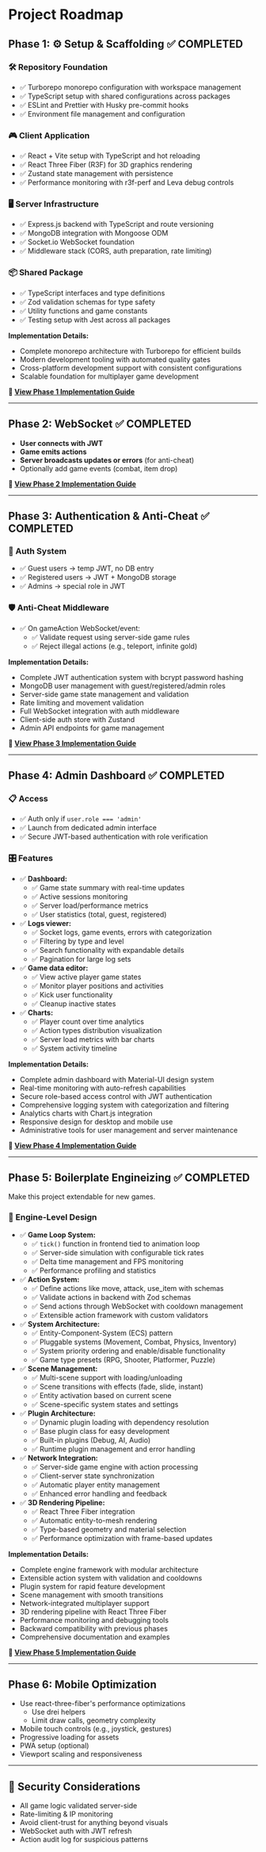 # Project Roadmap

## Phase 1: ⚙️ Setup & Scaffolding ✅ COMPLETED

### 🛠️ Repository Foundation

- ✅ Turborepo monorepo configuration with workspace management
- ✅ TypeScript setup with shared configurations across packages
- ✅ ESLint and Prettier with Husky pre-commit hooks
- ✅ Environment file management and configuration

### 🎮 Client Application

- ✅ React + Vite setup with TypeScript and hot reloading
- ✅ React Three Fiber (R3F) for 3D graphics rendering
- ✅ Zustand state management with persistence
- ✅ Performance monitoring with r3f-perf and Leva debug controls

### 🖥️ Server Infrastructure

- ✅ Express.js backend with TypeScript and route versioning
- ✅ MongoDB integration with Mongoose ODM
- ✅ Socket.io WebSocket foundation
- ✅ Middleware stack (CORS, auth preparation, rate limiting)

### 📦 Shared Package

- ✅ TypeScript interfaces and type definitions
- ✅ Zod validation schemas for type safety
- ✅ Utility functions and game constants
- ✅ Testing setup with Jest across all packages

**Implementation Details:**

- Complete monorepo architecture with Turborepo for efficient builds
- Modern development tooling with automated quality gates
- Cross-platform development support with consistent configurations
- Scalable foundation for multiplayer game development

**📖 [View Phase 1 Implementation Guide](./PHASE1_README.md)**

---

## Phase 2: WebSocket ✅ COMPLETED

- **User connects with JWT**
- **Game emits actions**
- **Server broadcasts updates or errors** (for anti-cheat)
- Optionally add game events (combat, item drop)

**📖 [View Phase 2 Implementation Guide](./PHASE2_README.md)**

---

## Phase 3: Authentication & Anti-Cheat ✅ COMPLETED

### 👤 Auth System

- ✅ Guest users → temp JWT, no DB entry
- ✅ Registered users → JWT + MongoDB storage
- ✅ Admins → special role in JWT

### 🛡️ Anti-Cheat Middleware

- ✅ On gameAction WebSocket/event:
  - ✅ Validate request using server-side game rules
  - ✅ Reject illegal actions (e.g., teleport, infinite gold)

**Implementation Details:**

- Complete JWT authentication system with bcrypt password hashing
- MongoDB user management with guest/registered/admin roles
- Server-side game state management and validation
- Rate limiting and movement validation
- Full WebSocket integration with auth middleware
- Client-side auth store with Zustand
- Admin API endpoints for game management

**📖 [View Phase 3 Implementation Guide](./PHASE3_README.md)**

---

## Phase 4: Admin Dashboard ✅ COMPLETED

### 📋 Access

- ✅ Auth only if `user.role === 'admin'`
- ✅ Launch from dedicated admin interface
- ✅ Secure JWT-based authentication with role verification

### 🎛 Features

- ✅ **Dashboard:**
  - ✅ Game state summary with real-time updates
  - ✅ Active sessions monitoring
  - ✅ Server load/performance metrics
  - ✅ User statistics (total, guest, registered)
- ✅ **Logs viewer:**
  - ✅ Socket logs, game events, errors with categorization
  - ✅ Filtering by type and level
  - ✅ Search functionality with expandable details
  - ✅ Pagination for large log sets
- ✅ **Game data editor:**
  - ✅ View active player game states
  - ✅ Monitor player positions and activities
  - ✅ Kick user functionality
  - ✅ Cleanup inactive states
- ✅ **Charts:**
  - ✅ Player count over time analytics
  - ✅ Action types distribution visualization
  - ✅ Server load metrics with bar charts
  - ✅ System activity timeline

**Implementation Details:**

- Complete admin dashboard with Material-UI design system
- Real-time monitoring with auto-refresh capabilities
- Secure role-based access control with JWT authentication
- Comprehensive logging system with categorization and filtering
- Analytics charts with Chart.js integration
- Responsive design for desktop and mobile use
- Administrative tools for user management and server maintenance

**📖 [View Phase 4 Implementation Guide](./PHASE4_README.md)**

---

## Phase 5: Boilerplate Engineizing ✅ COMPLETED

Make this project extendable for new games.

### 🧱 Engine-Level Design

- ✅ **Game Loop System:**
  - ✅ `tick()` function in frontend tied to animation loop
  - ✅ Server-side simulation with configurable tick rates
  - ✅ Delta time management and FPS monitoring
  - ✅ Performance profiling and statistics
- ✅ **Action System:**
  - ✅ Define actions like move, attack, use_item with schemas
  - ✅ Validate actions in backend with Zod schemas
  - ✅ Send actions through WebSocket with cooldown management
  - ✅ Extensible action framework with custom validators
- ✅ **System Architecture:**
  - ✅ Entity-Component-System (ECS) pattern
  - ✅ Pluggable systems (Movement, Combat, Physics, Inventory)
  - ✅ System priority ordering and enable/disable functionality
  - ✅ Game type presets (RPG, Shooter, Platformer, Puzzle)
- ✅ **Scene Management:**
  - ✅ Multi-scene support with loading/unloading
  - ✅ Scene transitions with effects (fade, slide, instant)
  - ✅ Entity activation based on current scene
  - ✅ Scene-specific system states and settings
- ✅ **Plugin Architecture:**
  - ✅ Dynamic plugin loading with dependency resolution
  - ✅ Base plugin class for easy development
  - ✅ Built-in plugins (Debug, AI, Audio)
  - ✅ Runtime plugin management and error handling
- ✅ **Network Integration:**
  - ✅ Server-side game engine with action processing
  - ✅ Client-server state synchronization
  - ✅ Automatic player entity management
  - ✅ Enhanced error handling and feedback
- ✅ **3D Rendering Pipeline:**
  - ✅ React Three Fiber integration
  - ✅ Automatic entity-to-mesh rendering
  - ✅ Type-based geometry and material selection
  - ✅ Performance optimization with frame-based updates

**Implementation Details:**

- Complete engine framework with modular architecture
- Extensible action system with validation and cooldowns
- Plugin system for rapid feature development
- Scene management with smooth transitions
- Network-integrated multiplayer support
- 3D rendering pipeline with React Three Fiber
- Performance monitoring and debugging tools
- Backward compatibility with previous phases
- Comprehensive documentation and examples

**📖 [View Phase 5 Implementation Guide](./PHASE5_README.md)**

---

## Phase 6: Mobile Optimization

- Use react-three-fiber's performance optimizations
  - Use drei helpers
  - Limit draw calls, geometry complexity
- Mobile touch controls (e.g., joystick, gestures)
- Progressive loading for assets
- PWA setup (optional)
- Viewport scaling and responsiveness

---

## 🔐 Security Considerations

- All game logic validated server-side
- Rate-limiting & IP monitoring
- Avoid client-trust for anything beyond visuals
- WebSocket auth with JWT refresh
- Action audit log for suspicious patterns

